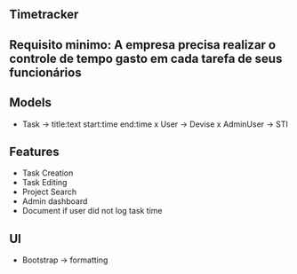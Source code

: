 ## Timetracker

## Requisito minimo: A empresa precisa realizar o controle de tempo gasto em cada tarefa de seus funcionários

## Models
- Task -> title:text start:time end:time
x User -> Devise
x AdminUser -> STI

## Features
- Task Creation
- Task Editing
- Project Search
- Admin dashboard
- Document if user did not log task time

## UI
- Bootstrap -> formatting